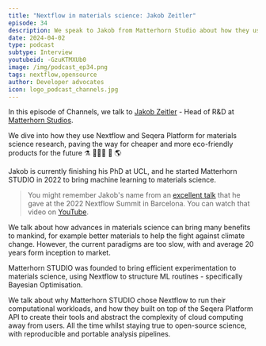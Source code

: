 ```yaml
---
title: "Nextflow in materials science: Jakob Zeitler"
episode: 34
description: We speak to Jakob from Matterhorn Studio about how they use Nextflow and Seqera Platform in materials science research.
date: 2024-04-02
type: podcast
subtype: Interview
youtubeid: -GzuKTMXUb0
image: /img/podcast_ep34.png
tags: nextflow,opensource
author: Developer advocates
icon: logo_podcast_channels.jpg
---
```


In this episode of Channels, we talk to [Jakob Zeitler](https://jakobzeitler.github.io/) - Head of R&D at [Matterhorn Studios](https://matterhorn.studio/).

We dive into how they use Nextflow and Seqera Platform for materials science research, paving the way for cheaper and more eco-friendly products for the future ⚗️ 👩🏻‍🔬 🔬 🌎

<!-- end-archive-description -->

Jakob is currently finishing his PhD at UCL, and he started Matterhorn STUDIO in 2022
to bring machine learning to materials science.

> You might remember Jakob's name from an [excellent talk](https://summit.nextflow.io/2023/barcelona/agenda/summit/oct-19-machine-learning-for-material-science/)
> that he gave at the 2022 Nextflow Summit in Barcelona.
> You can watch that video on [YouTube](https://youtu.be/kFDNRWXa_Mg?si=mZ-HoDnVrZ0hoqa3).

We talk about how advances in materials science can bring many benefits to mankind,
for example better materials to help the fight against climate change.
However, the current paradigms are too slow, with and average 20 years form inception to market.

Matterhorn STUDIO was founded to bring efficient experimentation to materials science,
using Nextflow to structure ML routines - specifically Bayesian Optimisation.

We talk about why Matterhorn STUDIO chose Nextflow to run their computational workloads,
and how they built on top of the Seqera Platform API to create their tools and abstract
the complexity of cloud computing away from users. All the time whilst staying true to
open-source science, with reproducible and portable analysis pipelines.
